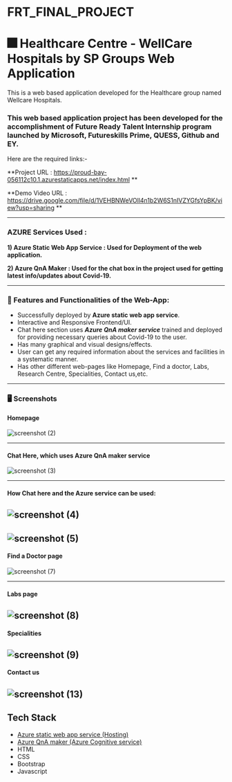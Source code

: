 # FRT_FINAL_PROJECT
# :fireworks: Healthcare Centre - WellCare Hospitals by SP Groups Web Application 
<!-- _____________________________________________________________________________________________________________ -->
This is a web based application developed for the Healthcare group named Wellcare Hospitals.

### This web  based application project has been developed for the accomplishment of Future Ready Talent Internship program launched by Microsoft, Futureskills Prime, QUESS, Github and EY.
Here are the required links:-

**Project URL : https://proud-bay-056112c10.1.azurestaticapps.net/index.html **


**Demo Video URL : https://drive.google.com/file/d/1VEHBNWeVOll4n1b2W6S1nIVZYGfsYpBK/view?usp=sharing **

---
### AZURE Services Used :

**1) Azure Static Web App Service : Used for Deployment of the web application.**

**2) Azure QnA Maker : Used for the chat box in the project used for getting latest info/updates about Covid-19.**

---
### 	:minidisc: Features and Functionalities of the Web-App:
- Successfully deployed by **Azure static web app service**.
- Interactive and Responsive Frontend/UI.
- Chat here section uses ***Azure QnA maker service*** trained and deployed for providing necessary queries about Covid-19 to the user.
- Has many graphical and visual designs/effects.
- User can get any required information about the services and facilities in a systematic manner.
- Has other different web-pages like Homepage, Find a doctor, Labs, Research Centre, Specialities, Contact us,etc.

---
### :desktop_computer: Screenshots

#### Homepage
![screenshot (2)](https://user-images.githubusercontent.com/57083384/158821361-8894211c-1579-47d0-ba29-93cfe4f06a7a.png)



---
#### Chat Here, which uses Azure QnA maker service

![screenshot (3)](https://user-images.githubusercontent.com/57083384/158822308-c3ff76ba-eb1c-4ac7-8577-afd75442d9b4.png)

---
#### How Chat here and the Azure service can be used:

![screenshot (4)](https://user-images.githubusercontent.com/57083384/158823434-686001c2-3876-4c9a-a934-c7d0676254e5.png)
---

<!-- ![WellCare HomePage](https://user-images.githubusercontent.com/57083384/158811846-a1c692d0-db60-4dac-8d33-9da0a5564364.png) -->
![screenshot (5)](https://user-images.githubusercontent.com/57083384/158824324-29965db2-6963-4eb0-b0fc-af5aab62b6fc.png)
---

#### Find a Doctor page


<!-- ![screenshot (6)](https://user-images.githubusercontent.com/57083384/158825952-e45de565-df03-48ae-b440-099bf70fa6bf.png) -->
![screenshot (7)](https://user-images.githubusercontent.com/57083384/158825983-ed14e1f0-ad80-4c67-a7f5-fb232757f9ec.png)


---
#### Labs page
![screenshot (8)](https://user-images.githubusercontent.com/57083384/158826220-a38d2fa7-c986-4a58-8029-484a197ab0fb.png)
---

#### Specialities 

![screenshot (9)](https://user-images.githubusercontent.com/57083384/158826589-97b5843f-ada4-4b44-85f1-04ccc248bc57.png)
---
#### Contact us
![screenshot (13)](https://user-images.githubusercontent.com/57083384/158826945-700a257a-3055-403d-b80c-9e536c93a0c0.png)
---

## Tech Stack
- [Azure static web app service (Hosting)](https://azure.microsoft.com/en-us/services/app-service/static/)
- [Azure QnA maker (Azure Cognitive service)](https://www.qnamaker.ai/)
- HTML
- CSS
- Bootstrap
- Javascript



